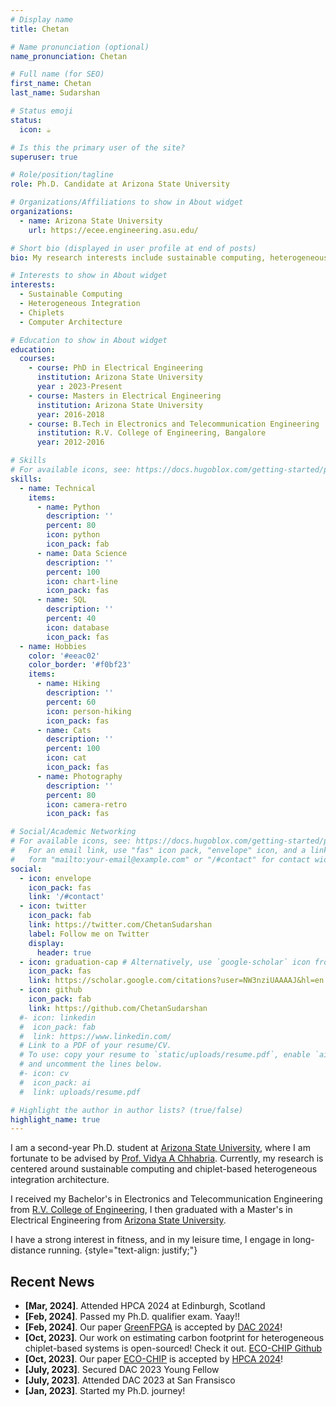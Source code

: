```yaml
---
# Display name
title: Chetan

# Name pronunciation (optional)
name_pronunciation: Chetan

# Full name (for SEO)
first_name: Chetan
last_name: Sudarshan

# Status emoji
status:
  icon: ☕️

# Is this the primary user of the site?
superuser: true

# Role/position/tagline
role: Ph.D. Candidate at Arizona State University

# Organizations/Affiliations to show in About widget
organizations:
  - name: Arizona State University
    url: https://ecee.engineering.asu.edu/

# Short bio (displayed in user profile at end of posts)
bio: My research interests include sustainable computing, heterogeneous integration, chiplets, and computer architecture

# Interests to show in About widget
interests:
  - Sustainable Computing 
  - Heterogeneous Integration
  - Chiplets
  - Computer Architecture

# Education to show in About widget
education:
  courses:
    - course: PhD in Electrical Engineering
      institution: Arizona State University
      year : 2023-Present
    - course: Masters in Electrical Engineering
      institution: Arizona State University
      year: 2016-2018
    - course: B.Tech in Electronics and Telecommunication Engineering
      institution: R.V. College of Engineering, Bangalore
      year: 2012-2016

# Skills
# For available icons, see: https://docs.hugoblox.com/getting-started/page-builder/#icons
skills:
  - name: Technical
    items:
      - name: Python
        description: ''
        percent: 80
        icon: python
        icon_pack: fab
      - name: Data Science
        description: ''
        percent: 100
        icon: chart-line
        icon_pack: fas
      - name: SQL
        description: ''
        percent: 40
        icon: database
        icon_pack: fas
  - name: Hobbies
    color: '#eeac02'
    color_border: '#f0bf23'
    items:
      - name: Hiking
        description: ''
        percent: 60
        icon: person-hiking
        icon_pack: fas
      - name: Cats
        description: ''
        percent: 100
        icon: cat
        icon_pack: fas
      - name: Photography
        description: ''
        percent: 80
        icon: camera-retro
        icon_pack: fas

# Social/Academic Networking
# For available icons, see: https://docs.hugoblox.com/getting-started/page-builder/#icons
#   For an email link, use "fas" icon pack, "envelope" icon, and a link in the
#   form "mailto:your-email@example.com" or "/#contact" for contact widget.
social:
  - icon: envelope
    icon_pack: fas
    link: '/#contact'
  - icon: twitter
    icon_pack: fab
    link: https://twitter.com/ChetanSudarshan
    label: Follow me on Twitter
    display:
      header: true
  - icon: graduation-cap # Alternatively, use `google-scholar` icon from `ai` icon pack
    icon_pack: fas
    link: https://scholar.google.com/citations?user=NW3nziUAAAAJ&hl=en
  - icon: github
    icon_pack: fab
    link: https://github.com/ChetanSudarshan
  #- icon: linkedin
  #  icon_pack: fab
  #  link: https://www.linkedin.com/
  # Link to a PDF of your resume/CV.
  # To use: copy your resume to `static/uploads/resume.pdf`, enable `ai` icons in `params.yaml`,
  # and uncomment the lines below.
  #- icon: cv
  #  icon_pack: ai
  #  link: uploads/resume.pdf

# Highlight the author in author lists? (true/false)
highlight_name: true
---
```


I am a second-year Ph.D. student at [Arizona State University](https://ecee.engineering.asu.edu/), where I am fortunate to be advised by [Prof. Vidya A Chhabria](https://faculty.engineering.asu.edu/vidyachhabria/). Currently, my research is centered around sustainable computing and chiplet-based heterogeneous integration architecture.

I received my Bachelor's in Electronics and Telecommunication Engineering from [R.V. College of Engineering](https://www.rvce.edu.in/), I then graduated with a Master's in Electrical Engineering from [Arizona State University](https://ecee.engineering.asu.edu/). 

I have a strong interest in fitness, and in my leisure time, I engage in long-distance running. 
{style="text-align: justify;"}

## <i class="fa fa-fw fa-rss "></i> Recent News ##

<ul style="width: auto; height: 300px; overflow: auto">


  <li> <b>[Mar, 2024]</b>. Attended HPCA 2024 at Edinburgh, Scotland </li>

  <li> <b>[Feb, 2024]</b>. Passed my Ph.D. qualifier exam. Yaay!! </li>

  <li> <b>[Feb, 2024]</b>. Our paper <a href="https://arxiv.org/abs/2311.12396">GreenFPGA</a> is accepted by <a href="https://www.dac.com/">DAC 2024</a>! </li>
  
  <li> <b>[Oct, 2023]</b>. Our work on estimating carbon footprint for heterogeneous chiplet-based systems is open-sourced! 
  Check it out. <a href="https://github.com/ASU-VDA-Lab/ECO-CHIP/tree/main">ECO-CHIP Github</a>  </li>
  
  <li> <b>[Oct, 2023]</b>. Our paper <a href="https://arxiv.org/abs/2306.09434">ECO-CHIP</a> is accepted by <a href="https://www.hpca-conf.org/2024/">HPCA 2024</a>! </li>
  
  <li> <b>[July, 2023]</b>. Secured DAC 2023 Young Fellow </li>

  <li> <b>[July, 2023]</b>. Attended DAC 2023 at San Fransisco</li>
  
  <li> <b>[Jan, 2023]</b>. Started my Ph.D. journey!</li>
  
</ul>



<script type='text/javascript' id='mapmyvisitors' src='https://mapmyvisitors.com/map.js?cl=ffffff&w=450&t=n&d=7LPMKBvOIR5LYlN7CGtXpjN81mj-6QodVwwMjsE2ASE&co=00b5fe&cmo=fea500'></script>
